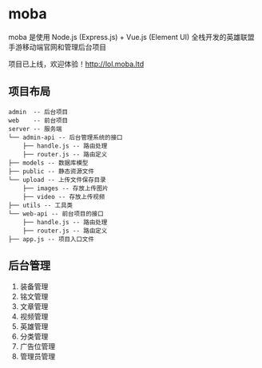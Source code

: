 # moba

moba 是使用 Node.js (Express.js) + Vue.js (Element UI) 全栈开发的英雄联盟手游移动端官网和管理后台项目

项目已上线，欢迎体验！<http://lol.moba.ltd>

## 项目布局

```
admin  -- 后台项目
web    -- 前台项目
server -- 服务端
└── admin-api -- 后台管理系统的接口
    ├── handle.js -- 路由处理
    ├── router.js -- 路由定义
├── models -- 数据库模型
├── public -- 静态资源文件
└── upload -- 上传文件保存目录
    ├── images -- 存放上传图片
    ├── video -- 存放上传视频
├── utils -- 工具类
└── web-api -- 前台项目的接口
    ├── handle.js -- 路由处理
    ├── router.js -- 路由定义
├── app.js -- 项目入口文件
```

## 后台管理

1. 装备管理
2. 铭文管理
3. 文章管理
4. 视频管理
5. 英雄管理
6. 分类管理
7. 广告位管理
8. 管理员管理
